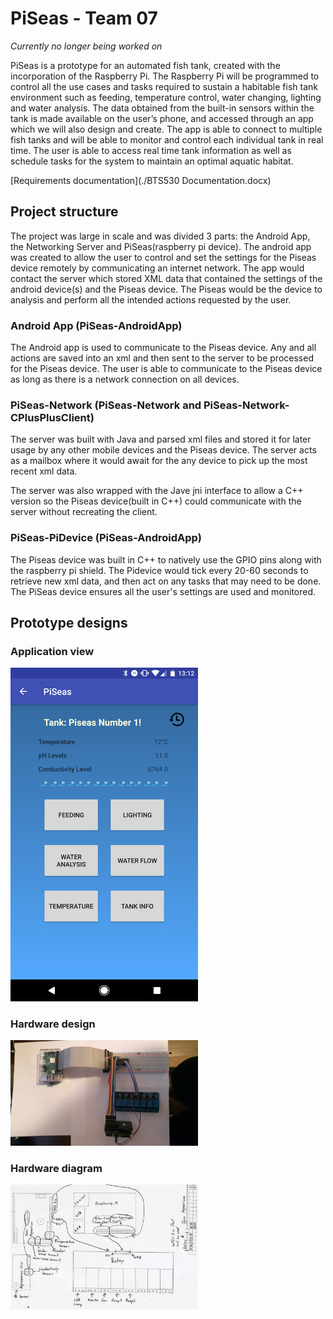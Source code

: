 # PiSeas - Team 07
_Currently no longer being worked on_

PiSeas is a prototype for an automated fish tank, created with the incorporation of the Raspberry Pi. The Raspberry Pi will be programmed to control all the use cases and tasks required to sustain a habitable fish tank environment such as feeding, temperature control, water changing, lighting and water analysis. The data obtained from the built-in sensors within the tank is made available on the user’s phone, and accessed through an app which we will also design and create. The app is able to connect to multiple fish tanks and will be able to monitor and control each individual tank in real time. The user is able to access real time tank information as well as schedule tasks for the system to maintain an optimal aquatic habitat. 

[Requirements documentation](./BTS530 Documentation.docx)

## Project structure
The project was large in scale and was divided 3 parts: the Android App, the Networking Server and PiSeas(raspberry pi device).  The android app was created to allow the user to control and set the settings for the Piseas device remotely by communicating an internet network.  The app would contact the server which stored XML data that contained the settings of the android device(s) and the Piseas device.  The Piseas would be the device to analysis and perform all the intended actions requested by the user.   

### Android App (PiSeas-AndroidApp)
The Android app is used to communicate to the Piseas device.  Any and all actions are saved into an xml and then sent to the server to be processed for the Piseas device.  The user is able to communicate to the Piseas device as long as there is a network connection on all devices.   

### PiSeas-Network (PiSeas-Network and PiSeas-Network-CPlusPlusClient)
The server was built with Java and parsed xml files and stored it for later usage by any other mobile devices and the Piseas device.  The server acts as a mailbox where it would await for the any device to pick up the most recent xml data.  

The server was also wrapped with the Jave jni interface to allow a C++ version so the Piseas device(built in C++) could communicate with the server without recreating the client.   

### PiSeas-PiDevice (PiSeas-AndroidApp)
The Piseas device was built in C++ to natively use the GPIO pins along with the raspberry pi shield.  The Pidevice would tick every 20-60 seconds to retrieve new xml data, and then act on any tasks that may need to be done.  The PiSeas device ensures all the user's settings are used and monitored.    

## Prototype designs
### Application view
<img src="./images/App-view.png" width=300>

### Hardware design
<img src="./hardware-images/Overview.jpg" width=300>

### Hardware diagram
<img src="./hardware-images/hardware-dg.JPG" width=300>
  
